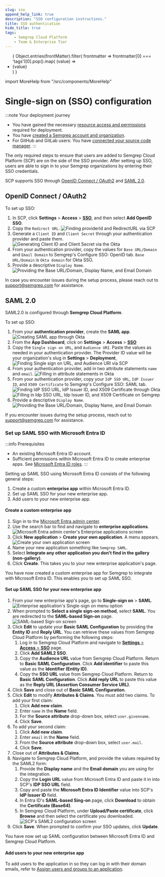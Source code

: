 ```yaml
---
slug: sso
append_help_link: true
description: "SSO configuration instructions."
title: SSO authentication 
hide_title: true
tags:
    - Semgrep Cloud Platform
    - Team & Enterprise Tier
---
```


<ul id="tag__badge-list">
{
Object.entries(frontMatter).filter(
    frontmatter => frontmatter[0] === 'tags')[0].pop().map(
    (value) => <li class='tag__badge-item'>{value}</li> )
}
</ul>

import MoreHelp from "/src/components/MoreHelp"

# Single-sign on (SSO) configuration


:::note Your deployment journey
- You have gained the necessary [resource access and permissions](/deployment/checklist) required for deployment.
- You have [created a Semgrep account and organization](/deployment/create-account-and-orgs). 
- For GitHub and GitLab users: You have [connected your source code manager](/deployment/connect-scm).
:::

The only required steps to ensure that users are added to Semgrep Cloud Platform (SCP) are on the side of the SSO provider. After setting up SSO, users are able to sign in to your Semgrep organizations by entering their SSO credentials.

SCP supports SSO through [OpenID Connect / OAuth2](#openid-connect--oauth2) and [SAML 2.0](#saml-20).

## OpenID Connect / OAuth2

To set up SSO:

1. In SCP, click **Settings** > **Access** > **[SSO](https://semgrep.dev/orgs/-/settings/access/sso)**, and then select **Add OpenID SSO**.
2. Copy the `Redirect URL`.
    ![Finding providerId and RedirectURL via SCP](/img/sso-redirect-url.png "Finding Provider ID and RedirectURI via SCP")
3. Generate a `Client ID` and `Client Secret` through your authentication provider and paste them.
    ![Generating Client ID and Client Secret via the Okta](/img/sso-clientID-clientSecret.png "Generating Client ID and Client Secret through Okta")
4. From your authentication provider, copy the values for `Base URL/Domain` and `Email Domain` to Semgrep's Configure SSO: OpenID tab. `Base URL/Domain` is `Okta domain` for Okta SSO.
5. Provide a descriptive `Display Name`.
    ![Providing the Base URL/Domain, Display Name, and Email Domain](/img/sso-display-name.png "Providing the Base URL/Domain, Display Name, and Email Domain")

In case you encounter issues during the setup process, please reach out to [support@semgrep.com](mailto:support@semgrep.com) for assistance.

## SAML 2.0

SAML2.0 is configured through **Semgrep Cloud Platform**. 

To set up SSO:

1. From your **authentication provider**, create the **SAML app**.
    ![Creating SAML app through Okta](/img/saml-creating-app.png "Creating SAML app through Okta")
2. From the **App Dashboard**, click on **Settings** > **Access** > **[SSO](https://semgrep.dev/orgs/-/settings/access/sso)**
3. Copy the `Single sign on URL`, and `Audience URI`. Paste the values as needed in your authentication provider. The Provider ID value will be your organization's slug in **Settings** > **Deployment**,
    ![Finding Single sign on URL, and Audience URI via SCP](/img/saml-copy-urls.png "Finding Single sign on URL, and Audience URI via SCP")
4. From your authentication provider, add in two attribute statements `name` and `email`.
    ![Filling in attribute statements in Okta](/img/saml-attribute-statements.png "Filling in attribute statements through Okta")
5. From your authentication provider, copy your `IdP SSO URL`, `IdP Issuer ID`, and `X509 Certificate` to Semgrep's Configure SSO: SAML tab.
    ![Finding IdP SSO URL, IdP Issuer ID, and X509 Certificate through Okta](/img/saml-copy-IdPSSO-IdPID-and-X509.png "Finding IdP SSO URL, IdP Issuer ID, and X509 Certificate through Okta")
    ![Filling in Idp SSO URL, Idp Issuer ID, and X509 Certificate on Semgrep](/img/saml-filling-IdpSSO-IdpID-X509.png "Filling in Idp SSO URL, Idp Issuer ID, and X509 Certificate on Semgrep")
6. Provide a descriptive `Display Name`.
    ![Providing the Base URL/Domain, Display Name, and Email Domain](/img/sso-display-name.png "Providing the Base URL/Domain, Display Name, and Email Domain")

If you encounter issues during the setup process, reach out to [support@semgrep.com](mailto:support@semgrep.com) for assistance.

### Set up SAML SSO with Microsoft Entra ID

<!--
Semgrep Cloud Platform doesn't have an integration app in Microsoft Entra ID the way it does with Slack and GitHub.
So, the user has to create a custom app (integration) for SAML SSO.
We only use SOME steps in the documentation for Azure, so we'll have to make our own guide.

The following references are used:

-->

:::info Prerequisites
* An existing Microsoft Entra ID account.
* Sufficient permissions within Microsoft Entra ID to create enterprise apps. See [Microsoft Entra ID roles](https://learn.microsoft.com/en-us/azure/active-directory/roles/permissions-reference).
:::

Setting up SAML SSO using Microsoft Entra ID consists of the following general steps:

1. Create a custom **enterprise app** within Microsoft Entra ID.
2. Set up SAML SSO for your new enterprise app.
3. Add users to your new enterprise app.

#### Create a custom enterprise app

<!-- Rather than using portal.azure.com, which takes us to Azure Dashboard, sign in straight away to Microsoft Entra ID -->

1. Sign in to the [Microsoft Entra admin center](https://entra.microsoft.com/).
2. Use the search bar to find and navigate to **enterprise applications**.
   ![Microsoft Entra admin center's Enterprise applications screen](/img/entra-1.png#md-width)
3. Click **New application** > **Create your own application**. A menu appears.
   ![Create your own application screen](/img/entra-2.png#md-width)
4. Name your new application something like `Semgrep SAML`.
5. Select **Integrate any other application you don't find in the gallery (non-gallery)**.
6. Click **Create**. This takes you to your new enterprise application's page.

You have now created a custom enterprise app for Semgrep to integrate with Microsoft Entra ID. This enables you to set up SAML SSO.

#### Set up SAML SSO for your new enterprise app

1. From your new enterprise app's page, go to **Single-sign on** > **SAML**. 
   ![Enterprise application's Single-sign on menu option](/img/entra-3.png#md-width)
2. When prompted to **Select a single sign-on method**, select **SAML**. You are redirected to the **SAML-based Sign-on** page.
   ![SAML-based Sign-on screen](/img/entra-4.png#md-width)
3. Click **Edit** to update your **Basic SAML Configuration** by providing the **Entity ID** and **Reply URL**. You can retrieve these values from Semgrep Cloud Platform by performing the following steps:
    1. Log in to Semgrep Cloud Platform and navigate to [**Settings** > **Access** > **SSO**](https://semgrep.dev/orgs/-/settings/access/sso) page. 
    2. Click **Add SAML2 SSO**.
    3. Copy the **Audience URL** value from Semgrep Cloud Platform. Return to **Basic SAML Configuration**. Click **Add identifier** to paste this value as the **Identifier (Entity ID)**.
    4. Copy the **SSO URL** value from Semgrep Cloud Platform. Return to **Basic SAML Configuration**. Click **Add reply URL** to paste this value as the **Reply URL (Assertion Consumer Service URL)**.
4. Click **Save** and close out of **Basic SAML Configuration**.
5. Click **Edit** to modify **Attributes & Claims**. You must add two claims. To add your first claim:
    1. Click **Add new claim**.
    2. Enter `name` in the **Name** field.
    3. For the **Source attribute** drop-down box, select `user.givenname`.
    4. Click **Save**.
6. To add your second claim:
    1. Click **Add new claim**.
    2. Enter `email` in the **Name** field.
    3. From the **Source attribute** drop-down box, select `user.mail`.
    4. Click **Save**.
7. Close out of **Attributes & Claims**.
8. Navigate to Semgrep Cloud Platform, and provide the values required by the SAML2 form:
    1. Provide the **Display name** and the **Email domain** you are using for the integration.
    2. Copy the **Login URL** value from Microsoft Entra ID and paste it in into SCP's **IDP SSO URL** field.
    3. Copy and paste the **Microsoft Entra ID Identifier** value into SCP's **IdP Issuer ID** field.
    4. In Entra ID's **SAML-based Sing-on** page, click **Download** to obtain the **Certificate (Base64)**.
    5. In Semgrep Cloud Platform, under **Upload/Paste certificate**, click **Browse** and then select the certificate you downloaded.
   ![SCP's SAML2 configuration screen](/img/entra-5.png#md-width)
 9.  Click **Save**. When prompted to confirm your SSO updates, click **Update**.

You have now set up SAML configuration between Microsoft Entra ID and Semgrep Cloud Platform.

#### Add users to your new enterprise app

To add users to the application in so they can log in with their domain emails, refer to [Assign users and groups to an application](https://learn.microsoft.com/en-us/azure/active-directory/manage-apps/assign-user-or-group-access-portal).

<MoreHelp />
